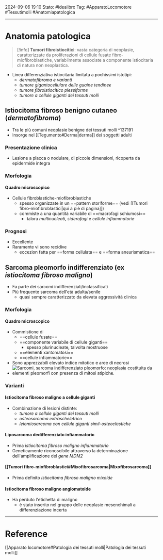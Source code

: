 2024-09-06 19:10
Stato: #idealibro 
Tag: #ApparatoLocomotore #Tessutimolli #Anatomiapatologica 

---
# Anatomia patologica
>[!info]
>**Tumori fibroistiocitici**: vasta categoria di neoplasie, caratterizzate da proliferazioni di cellule fusate fibro-miofibroblastiche, variabilmente associate a componente istiocitaria di natura non neoplastica.
- Linea differenziativa istiocitaria limitata a pochissimi istotipi:
	- *dermatofibroma e varianti*
	- *tumore gigantocellulare delle guaine tendinee*
	- *tumore fibroistiocitico plessiforme*
	- *tumore a cellule giganti dei tessuti molli*
## Istiocitoma fibroso benigno cutaneo (*dermatofibroma*)
- Tra le più comuni neoplasie benigne dei tessuti molli ^137191
- Insorge nel [[Tegumento#Derma|derma]] dei soggetti adulti
### Presentazione clinica
- Lesione a placca o nodulare, di piccole dimensioni, ricoperta da epidermide integra
### Morfologia
#### Quadro microscopico
- Cellule fibroblastiche-miofibroblastiche
	- spesso organizzate in un ==pattern storiforme== (vedi [[Tumori fibro-miofibroblastici|qui a piè di pagina]])
	- commiste a una quantità variabile di ==macrofagi schiumosi==
		- talora *multinucleati*, *siderofagi* e *cellule infiammatorie*
### Prognosi
- Eccellente
- Raramente vi sono recidive
	- eccezion fatta per ==forma cellulata== e ==forma aneurismatica==
## Sarcoma pleomorfo indifferenziato (ex *istiocitoma fibroso maligno*)
- Fa parte dei sarcomi indifferenziati/inclassificati
- Più frequente sarcoma dell'età adulta/senile
	- quasi sempre caratterizzato da elevata aggressività clinica
### Morfologia
#### Quadro microscopico
- Commistione di
	- ==cellule fusate==
	- ==componente variabile di cellule giganti==
		- spesso plurinucleate, talvolta mostruose
	- ==elementi xantomatosi==
	- ==cellule infiammatorie==
- Sono apprezzabili elevato indice mitotico e aree di necrosi
- ![Sarcomi, sarcoma indifferenziato pleomorfo: neoplasia costituita da elementi pleomorfi con presenza di mitosi atipiche.](https://i.imgur.com/XSLzEL0.png)
### Varianti
#### Istiocitoma fibroso maligno a cellule giganti
- Combinazione di lesioni distinte:
	- *tumore a cellule giganti dei tessuti molli*
	- *osteosarcoma extrascheletrico*
	- *leiomiosarcoma con cellule giganti simil-osteoclastiche*
#### Liposarcoma dedifferenziato infiammatorio
- Prima *istiocitoma fibroso maligno infiammatorio*
- Geneticamente riconoscibile attraverso la determinazione dell'amplificazione del *gene MDM2*
#### [[Tumori fibro-miofibroblastici#Mixofibrosarcoma|Mixofibrosarcoma]]
- Prima definito *istiocitoma fibroso maligno mixoide*
#### Istiocitoma fibroso maligno angiomatoide
- Ha perduto l'etichetta di maligno
	- è stato inserito nel gruppo delle neoplasie mesenchimali a differenziazione incerta








---
# Reference
[[Apparato locomotore#Patologia dei tessuti molli|Patologia dei tessuti molli]]